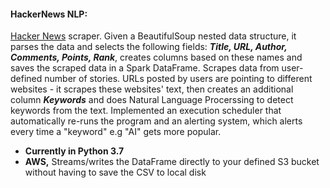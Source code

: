 #### HackerNews NLP:
[Hacker News](https://news.ycombinator.com) scraper. Given a BeautifulSoup nested data structure, it parses the data and selects the following fields: ***Title, URL, Author, Comments, Points, Rank***,  creates columns based on these names and saves the scraped data in a Spark DataFrame. Scrapes data from user-defined number of stories. URLs posted by users are pointing to different websites - it scrapes these websites' text, then creates an additional column ***Keywords*** and does Natural Language Procerssing to detect keywords from the text. Implemented an execution scheduler that automatically re-runs the program and an alerting system, which alerts every time a "keyword" e.g "AI" gets more popular.

 - **Currently in Python 3.7**
 - **AWS,** Streams/writes the DataFrame directly to your defined S3 bucket without having to save the CSV  to local disk 
